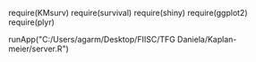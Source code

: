 require(KMsurv)
require(survival)
require(shiny)
require(ggplot2)
require(plyr)

runApp("C:/Users/agarm/Desktop/FIISC/TFG Daniela/Kaplan-meier/server.R")
